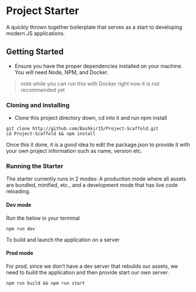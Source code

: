 # Project Starter

A quickly thrown together boilerplate that serves as a start to developing modern JS applications. 

## Getting Started

- Ensure you have the proper dependencies installed on your machine. You will need Node, NPM, and Docker.

> note while you can run this with Docker right now it is not recommended yet

### Cloning and installing

- Clone this project directory down, cd into it and run npm install

```
git clone http://github.com/Bashkir15/Project-Scaffold.git 
cd Project-Scaffold && npm install
```

Once this it done, it is a good idea to edit the package.json to provide it with your own project information such as name, version etc.

### Running the Starter

The starter currently runs in 2 modes: A production mode where all assets are bundled, minified, etc., and a development mode that has live code reloading.

#### Dev mode

Run the below in your terminal
```
npm run dev
```

To build and launch the application on a server

#### Prod mode

For prod, since we don't have a dev server that rebuilds our assets, we need to build the application and then provide start our own server.

```
npm run build && npm run start
```






